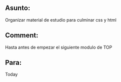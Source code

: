 ## Asunto: 
Organizar material de estudio para culminar css y html

## Comment: 
Hasta antes de empezar el siguiente modulo de TOP

## Para: 
Today
